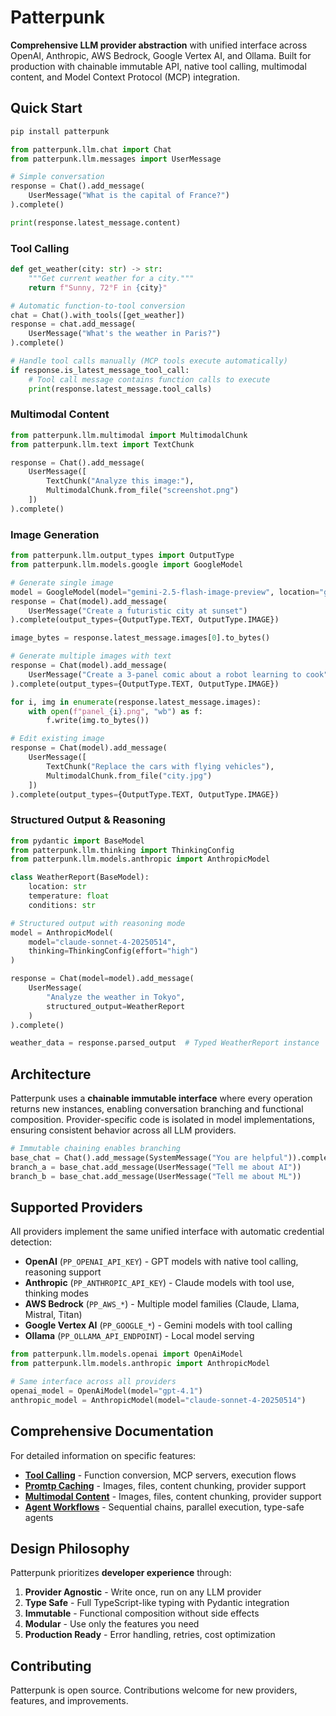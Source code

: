 # Patterpunk

**Comprehensive LLM provider abstraction** with unified interface across OpenAI, Anthropic, AWS Bedrock, Google Vertex AI, and Ollama. Built for production with chainable immutable API, native tool calling, multimodal content, and Model Context Protocol (MCP) integration.

## Quick Start

```bash
pip install patterpunk
```

```python
from patterpunk.llm.chat import Chat
from patterpunk.llm.messages import UserMessage

# Simple conversation
response = Chat().add_message(
    UserMessage("What is the capital of France?")
).complete()

print(response.latest_message.content)
```

### Tool Calling

```python
def get_weather(city: str) -> str:
    """Get current weather for a city."""
    return f"Sunny, 72°F in {city}"

# Automatic function-to-tool conversion
chat = Chat().with_tools([get_weather])
response = chat.add_message(
    UserMessage("What's the weather in Paris?")
).complete()

# Handle tool calls manually (MCP tools execute automatically)
if response.is_latest_message_tool_call:
    # Tool call message contains function calls to execute
    print(response.latest_message.tool_calls)
```

### Multimodal Content

```python
from patterpunk.llm.multimodal import MultimodalChunk
from patterpunk.llm.text import TextChunk

response = Chat().add_message(
    UserMessage([
        TextChunk("Analyze this image:"),
        MultimodalChunk.from_file("screenshot.png")
    ])
).complete()
```

### Image Generation

```python
from patterpunk.llm.output_types import OutputType
from patterpunk.llm.models.google import GoogleModel

# Generate single image
model = GoogleModel(model="gemini-2.5-flash-image-preview", location="global")
response = Chat(model).add_message(
    UserMessage("Create a futuristic city at sunset")
).complete(output_types={OutputType.TEXT, OutputType.IMAGE})

image_bytes = response.latest_message.images[0].to_bytes()

# Generate multiple images with text
response = Chat(model).add_message(
    UserMessage("Create a 3-panel comic about a robot learning to cook")
).complete(output_types={OutputType.TEXT, OutputType.IMAGE})

for i, img in enumerate(response.latest_message.images):
    with open(f"panel_{i}.png", "wb") as f:
        f.write(img.to_bytes())

# Edit existing image
response = Chat(model).add_message(
    UserMessage([
        TextChunk("Replace the cars with flying vehicles"),
        MultimodalChunk.from_file("city.jpg")
    ])
).complete(output_types={OutputType.TEXT, OutputType.IMAGE})
```

### Structured Output & Reasoning

```python
from pydantic import BaseModel
from patterpunk.llm.thinking import ThinkingConfig
from patterpunk.llm.models.anthropic import AnthropicModel

class WeatherReport(BaseModel):
    location: str
    temperature: float
    conditions: str

# Structured output with reasoning mode
model = AnthropicModel(
    model="claude-sonnet-4-20250514",
    thinking=ThinkingConfig(effort="high")
)

response = Chat(model=model).add_message(
    UserMessage(
        "Analyze the weather in Tokyo",
        structured_output=WeatherReport
    )
).complete()

weather_data = response.parsed_output  # Typed WeatherReport instance
```

## Architecture

Patterpunk uses a **chainable immutable interface** where every operation returns new instances, enabling conversation branching and functional composition. Provider-specific code is isolated in model implementations, ensuring consistent behavior across all LLM providers.

```python
# Immutable chaining enables branching
base_chat = Chat().add_message(SystemMessage("You are helpful")).complete()
branch_a = base_chat.add_message(UserMessage("Tell me about AI"))
branch_b = base_chat.add_message(UserMessage("Tell me about ML"))
```

## Supported Providers

All providers implement the same unified interface with automatic credential detection:

- **OpenAI** (`PP_OPENAI_API_KEY`) - GPT models with native tool calling, reasoning support
- **Anthropic** (`PP_ANTHROPIC_API_KEY`) - Claude models with tool use, thinking modes
- **AWS Bedrock** (`PP_AWS_*`) - Multiple model families (Claude, Llama, Mistral, Titan)
- **Google Vertex AI** (`PP_GOOGLE_*`) - Gemini models with tool calling
- **Ollama** (`PP_OLLAMA_API_ENDPOINT`) - Local model serving

```python
from patterpunk.llm.models.openai import OpenAiModel
from patterpunk.llm.models.anthropic import AnthropicModel

# Same interface across all providers
openai_model = OpenAiModel(model="gpt-4.1")
anthropic_model = AnthropicModel(model="claude-sonnet-4-20250514")
```

## Comprehensive Documentation

For detailed information on specific features:

- **[Tool Calling](TOOL_CALLING.md)** - Function conversion, MCP servers, execution flows
- **[Promtp Caching](PROMPT_CACHING.md)** - Images, files, content chunking, provider support
- **[Multimodal Content](MULTIMODAL.md)** - Images, files, content chunking, provider support
- **[Agent Workflows](AGENTS.md)** - Sequential chains, parallel execution, type-safe agents

## Design Philosophy

Patterpunk prioritizes **developer experience** through:

1. **Provider Agnostic** - Write once, run on any LLM provider
2. **Type Safe** - Full TypeScript-like typing with Pydantic integration
3. **Immutable** - Functional composition without side effects
4. **Modular** - Use only the features you need
5. **Production Ready** - Error handling, retries, cost optimization

## Contributing

Patterpunk is open source. Contributions welcome for new providers, features, and improvements.
